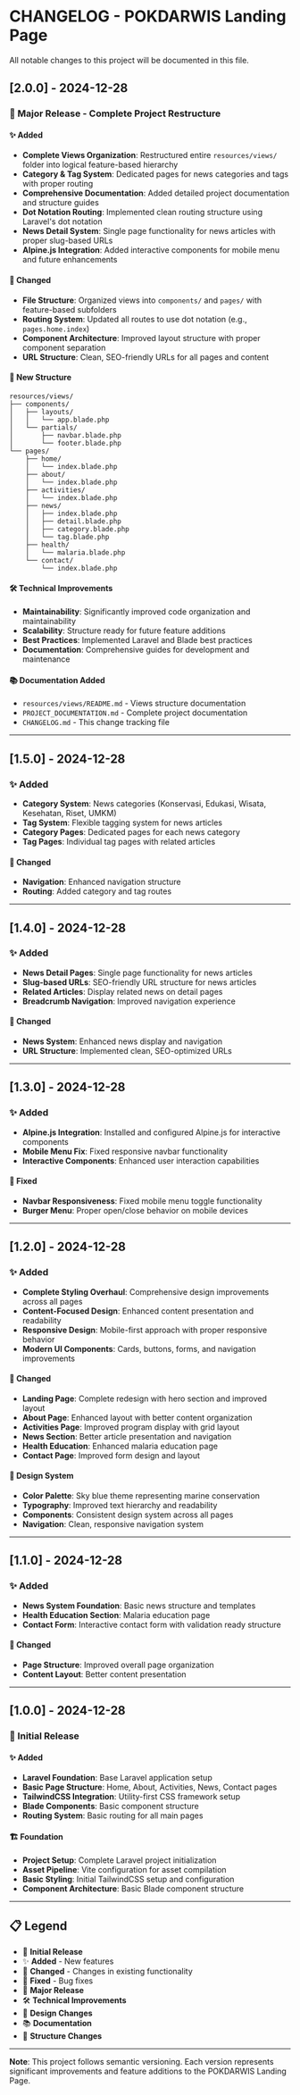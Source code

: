 # CHANGELOG - POKDARWIS Landing Page

All notable changes to this project will be documented in this file.

## [2.0.0] - 2024-12-28

### 🚀 Major Release - Complete Project Restructure

#### ✨ Added
- **Complete Views Organization**: Restructured entire `resources/views/` folder into logical feature-based hierarchy
- **Category & Tag System**: Dedicated pages for news categories and tags with proper routing
- **Comprehensive Documentation**: Added detailed project documentation and structure guides
- **Dot Notation Routing**: Implemented clean routing structure using Laravel's dot notation
- **News Detail System**: Single page functionality for news articles with proper slug-based URLs
- **Alpine.js Integration**: Added interactive components for mobile menu and future enhancements

#### 🔄 Changed
- **File Structure**: Organized views into `components/` and `pages/` with feature-based subfolders
- **Routing System**: Updated all routes to use dot notation (e.g., `pages.home.index`)
- **Component Architecture**: Improved layout structure with proper component separation
- **URL Structure**: Clean, SEO-friendly URLs for all pages and content

#### 📁 New Structure
```
resources/views/
├── components/
│   ├── layouts/
│   │   └── app.blade.php
│   └── partials/
│       ├── navbar.blade.php
│       └── footer.blade.php
└── pages/
    ├── home/
    │   └── index.blade.php
    ├── about/
    │   └── index.blade.php
    ├── activities/
    │   └── index.blade.php
    ├── news/
    │   ├── index.blade.php
    │   ├── detail.blade.php
    │   ├── category.blade.php
    │   └── tag.blade.php
    ├── health/
    │   └── malaria.blade.php
    └── contact/
        └── index.blade.php
```

#### 🛠️ Technical Improvements
- **Maintainability**: Significantly improved code organization and maintainability
- **Scalability**: Structure ready for future feature additions
- **Best Practices**: Implemented Laravel and Blade best practices
- **Documentation**: Comprehensive guides for development and maintenance

#### 📚 Documentation Added
- `resources/views/README.md` - Views structure documentation
- `PROJECT_DOCUMENTATION.md` - Complete project documentation
- `CHANGELOG.md` - This change tracking file

---

## [1.5.0] - 2024-12-28

### ✨ Added
- **Category System**: News categories (Konservasi, Edukasi, Wisata, Kesehatan, Riset, UMKM)
- **Tag System**: Flexible tagging system for news articles
- **Category Pages**: Dedicated pages for each news category
- **Tag Pages**: Individual tag pages with related articles

#### 🔄 Changed
- **Navigation**: Enhanced navigation structure
- **Routing**: Added category and tag routes

---

## [1.4.0] - 2024-12-28

### ✨ Added
- **News Detail Pages**: Single page functionality for news articles
- **Slug-based URLs**: SEO-friendly URL structure for news articles
- **Related Articles**: Display related news on detail pages
- **Breadcrumb Navigation**: Improved navigation experience

#### 🔄 Changed
- **News System**: Enhanced news display and navigation
- **URL Structure**: Implemented clean, SEO-optimized URLs

---

## [1.3.0] - 2024-12-28

### ✨ Added
- **Alpine.js Integration**: Installed and configured Alpine.js for interactive components
- **Mobile Menu Fix**: Fixed responsive navbar functionality
- **Interactive Components**: Enhanced user interaction capabilities

#### 🐛 Fixed
- **Navbar Responsiveness**: Fixed mobile menu toggle functionality
- **Burger Menu**: Proper open/close behavior on mobile devices

---

## [1.2.0] - 2024-12-28

### ✨ Added
- **Complete Styling Overhaul**: Comprehensive design improvements across all pages
- **Content-Focused Design**: Enhanced content presentation and readability
- **Responsive Design**: Mobile-first approach with proper responsive behavior
- **Modern UI Components**: Cards, buttons, forms, and navigation improvements

#### 🔄 Changed
- **Landing Page**: Complete redesign with hero section and improved layout
- **About Page**: Enhanced layout with better content organization
- **Activities Page**: Improved program display with grid layout
- **News Section**: Better article presentation and navigation
- **Health Education**: Enhanced malaria education page
- **Contact Page**: Improved form design and layout

#### 🎨 Design System
- **Color Palette**: Sky blue theme representing marine conservation
- **Typography**: Improved text hierarchy and readability
- **Components**: Consistent design system across all pages
- **Navigation**: Clean, responsive navigation system

---

## [1.1.0] - 2024-12-28

### ✨ Added
- **News System Foundation**: Basic news structure and templates
- **Health Education Section**: Malaria education page
- **Contact Form**: Interactive contact form with validation ready structure

#### 🔄 Changed
- **Page Structure**: Improved overall page organization
- **Content Layout**: Better content presentation

---

## [1.0.0] - 2024-12-28

### 🎉 Initial Release

#### ✨ Added
- **Laravel Foundation**: Base Laravel application setup
- **Basic Page Structure**: Home, About, Activities, News, Contact pages
- **TailwindCSS Integration**: Utility-first CSS framework setup
- **Blade Components**: Basic component structure
- **Routing System**: Basic routing for all main pages

#### 🏗️ Foundation
- **Project Setup**: Complete Laravel project initialization
- **Asset Pipeline**: Vite configuration for asset compilation
- **Basic Styling**: Initial TailwindCSS setup and configuration
- **Component Architecture**: Basic Blade component structure

---

## 📋 Legend

- 🎉 **Initial Release**
- ✨ **Added** - New features
- 🔄 **Changed** - Changes in existing functionality  
- 🐛 **Fixed** - Bug fixes
- 🚀 **Major Release**
- 🛠️ **Technical Improvements**
- 🎨 **Design Changes**
- 📚 **Documentation**
- 📁 **Structure Changes**

---

**Note**: This project follows semantic versioning. Each version represents significant improvements and feature additions to the POKDARWIS Landing Page.
